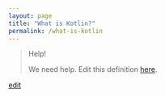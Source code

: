 ```yaml
---
layout: page
title: "What is Kotlin?"
permalink: /what-is-kotlin
---
```


> Help! 
> 
> We need help. Edit this definition <a href="https://github.com/and-digital/tech-definitions/blog/master/definitions/mobile/kotlin.md">here</a>.

<p class="edit-term"><a href="https://github.com/and-digital/tech-definitions/blog/master/definitions/mobile/kotlin.md">edit</a></p>
